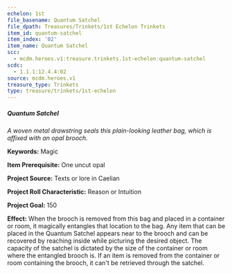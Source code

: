 ```yaml
---
echelon: 1st
file_basename: Quantum Satchel
file_dpath: Treasures/Trinkets/1st Echelon Trinkets
item_id: quantum-satchel
item_index: '02'
item_name: Quantum Satchel
scc:
  - mcdm.heroes.v1:treasure.trinkets.1st-echelon:quantum-satchel
scdc:
  - 1.1.1:12.4.4:02
source: mcdm.heroes.v1
treasure_type: Trinkets
type: treasure/trinkets/1st-echelon
---
```


##### Quantum Satchel

*A woven metal drawstring seals this plain-looking leather bag, which is affixed with an opal brooch.*

**Keywords:** Magic

**Item Prerequisite:** One uncut opal

**Project Source:** Texts or lore in Caelian

**Project Roll Characteristic:** Reason or Intuition

**Project Goal:** 150

**Effect:** When the brooch is removed from this bag and placed in a container or room, it magically entangles that location to the bag. Any item that can be placed in the Quantum Satchel appears near to the brooch and can be recovered by reaching inside while picturing the desired object. The capacity of the satchel is dictated by the size of the container or room where the entangled brooch is. If an item is removed from the container or room containing the brooch, it can't be retrieved through the satchel.
